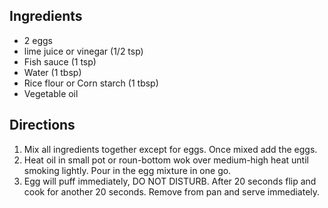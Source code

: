 ## Ingredients
- 2 eggs
- lime juice or vinegar (1/2 tsp)
- Fish sauce (1 tsp)
- Water (1 tbsp)
- Rice flour or Corn starch (1 tbsp)
- Vegetable oil

## Directions
1. Mix all ingredients together except for eggs. Once mixed add the eggs.
1. Heat oil in small pot or roun-bottom wok over medium-high heat until smoking lightly. Pour in the egg mixture in one go.
1. Egg will puff immediately, DO NOT DISTURB. After 20 seconds flip and cook for another 20 seconds. Remove from pan and serve immediately.
